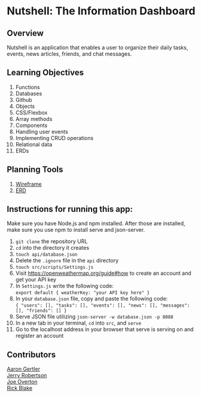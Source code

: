 # Nutshell: The Information Dashboard

## Overview
Nutshell is an application that enables a user to organize their daily tasks, events, news articles, friends, and chat messages.

## Learning Objectives

1. Functions
2. Databases
3. Github
4. Objects
5. CSS/Flexbox
6. Array methods
7. Components
8. Handling user events
9. Implementing CRUD operations
10. Relational data
11. ERDs

## Planning Tools

1. [Wireframe](./src/images/IBS_wireframe.jpg)
2. [ERD](./src/images/IBS_ERD.png)

## Instructions for running this app:
Make sure you have Node.js and npm installed. After those are installed, make sure you use npm to install serve and json-server.
1. ```git clone``` the repository URL
2. ```cd``` into the directory it creates
3. ```touch api/database.json```
4. Delete the ```.ignore``` file in the ```api``` directory
5. ```touch src/scripts/Settings.js```
6. Visit https://openweathermap.org/guide#how to create an account and get your API key
7. In ```Settings.js``` write the following code:<br>
```export default { weatherKey: "your API key here" }```
8. In your ```database.json``` file, copy and paste the following code:<br> 
```{ "users": [], "tasks": [], "events": [], "news": [], "messages": [], "friends": [] }```
9. Serve JSON file utilizing ```json-server -w database.json -p 8088```
10. In a new tab in your terminal, ```cd``` into ```src```, and ```serve```
11. Go to the localhost address in your browser that serve is serving on and register an account

## Contributors

[Aaron Gertler](https://github.com/asgertler)<br>
[Jerry Robertson](https://github.com/BlackTousen)<br>
[Joe Overton](https://github.com/j0verton)<br>
[Rick Blake](https://github.com/blaker814)